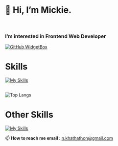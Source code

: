 <h1>👋 Hi, I’m Mickie.</h1>
<br>
<h3>I’m interested in Frontend Web Developer</h3>

[![GitHub WidgetBox](https://github-widgetbox.vercel.app/api/profile?username=MickieProjects&data=followers,repositories,stars,commits&theme=nautilus)](https://github.com/Jurredr/github-widgetbox)

<h1>Skills</h1>

[![My Skills](https://skillicons.dev/icons?i=html,css,js,bootstrap,tailwind,git,github)](https://skillicons.dev)
<br>
<br>

![Top Langs](https://github-readme-stats.vercel.app/api/top-langs/?username=MickieProjects&langs_count=8)
<br>

<h1>Other Skills</h1>

[![My Skills](https://skillicons.dev/icons?i=figma,ps,ai,pr,ae,blender)](https://skillicons.dev)

📫<b> How to reach me email : </b> n.khathathon@gmail.com
